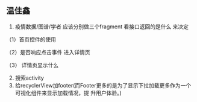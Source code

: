 ## 温佳鑫

1. 疫情数据/图谱/学者 应该分别做三个fragment 看接口返回的是什么 来决定

（1）首页控件的使用

（2）是否响应点击事件 进入详情页

（3） 详情页显示什么

2. 搜索activity
3. 给recyclerView加footer(而Footer更多的是为了显示下拉加载更多作为一个可视化组件来显示加载情况，提   升用户体验。)

    



   



​		







